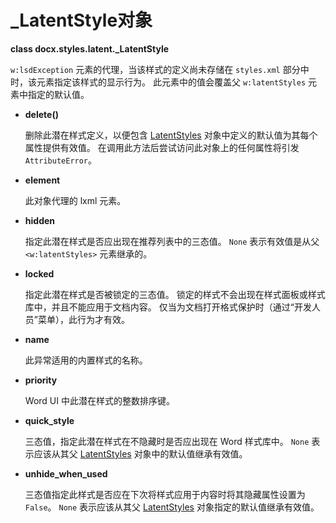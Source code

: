 # _LatentStyle对象

[LatentStyles]: ../api/style_latent_styles.md

**class docx.styles.latent._LatentStyle**

`w:lsdException` 元素的代理，当该样式的定义尚未存储在 `styles.xml` 部分中时，该元素指定该样式的显示行为。 此元素中的值会覆盖父 `w:latentStyles` 元素中指定的默认值。

- **delete()**

    删除此潜在样式定义，以便包含 [LatentStyles] 对象中定义的默认值为其每个属性提供有效值。 在调用此方法后尝试访问此对象上的任何属性将引发 `AttributeError`。

- **element**

    此对象代理的 lxml 元素。

- **hidden**

    指定此潜在样式是否应出现在推荐列表中的三态值。 `None` 表示有效值是从父 `<w:latentStyles>` 元素继承的。

- **locked**

    指定此潜在样式是否被锁定的三态值。 锁定的样式不会出现在样式面板或样式库中，并且不能应用于文档内容。 仅当为文档打开格式保护时（通过“开发人员”菜单），此行为才有效。

- **name**

    此异常适用的内置样式的名称。

- **priority**

    Word UI 中此潜在样式的整数排序键。

- **quick_style**

    三态值，指定此潜在样式在不隐藏时是否应出现在 Word 样式库中。 `None` 表示应该从其父 [LatentStyles] 对象中的默认值继承有效值。

- **unhide_when_used**

    三态值指定此样式是否应在下次将样式应用于内容时将其隐藏属性设置为 `False`。 `None` 表示应该从其父 [LatentStyles] 对象指定的默认值继承有效值。

